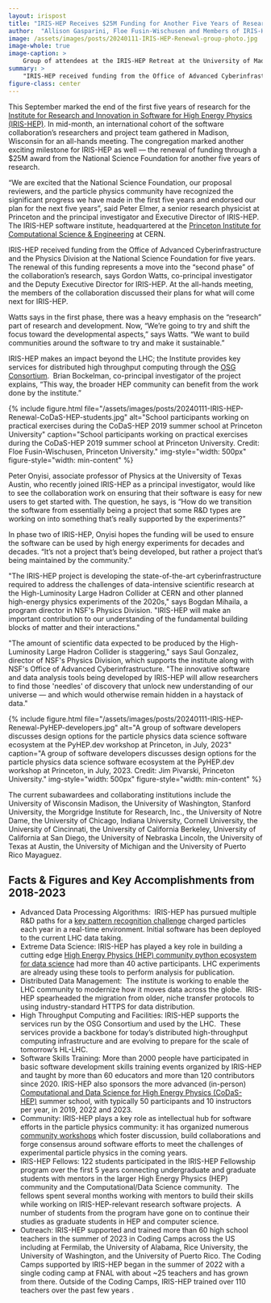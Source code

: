 ```yaml
---
layout: irispost
title: "IRIS-HEP Receives $25M Funding for Another Five Years of Research"
author:  "Allison Gasparini, Floe Fusin-Wischusen and Members of IRIS-HEP"
image: /assets/images/posts/20240111-IRIS-HEP-Renewal-group-photo.jpg
image-whole: true
image-caption: >
    Group of attendees at the IRIS-HEP Retreat at the University of Madison Wisconsin on September 11-13, 2023. Credit: Jeff Peterson, Morgridge Institute for Research
summary: >
    "IRIS-HEP received funding from the Office of Advanced Cyberinfrastructure and the Physics Division at the National Science Foundation for five years."
figure-class: center
---
```

This September marked the end of the first five years of research for the [Institute for Research and Innovation in Software for High Energy Physics (IRIS-HEP)](https://iris-hep.org/). In mid-month, an international cohort of the software collaboration’s researchers and project team gathered in Madison, Wisconsin for an all-hands meeting. The congregation marked another exciting milestone for IRIS-HEP as well — the renewal of funding through a $25M award from the National Science Foundation for another five years of research.

“We are excited that the National Science Foundation, our proposal reviewers, and the particle physics community have recognized the significant progress we have made in the first five years and endorsed our plan for the next five years”, said Peter Elmer, a senior research physicist at Princeton and the principal investigator and Executive Director of IRIS-HEP. The IRIS-HEP software institute, headquartered at the [Princeton Institute for Computational Science & Engineering](https://researchcomputing.princeton.edu/about/about-picscie) at CERN.

IRIS-HEP received funding from the Office of Advanced Cyberinfrastructure and the Physics Division at the National Science Foundation for five years. The renewal of this funding represents a move into the “second phase” of the collaboration’s research, says Gordon Watts, co-principal investigator and the Deputy Executive Director for IRIS-HEP. At the all-hands meeting, the members of the collaboration discussed their plans for what will come next for IRIS-HEP.

Watts says in the first phase, there was a heavy emphasis on the “research” part of research and development. Now, “We’re going to try and shift the focus toward the developmental aspects,” says Watts. “We want to build communities around the software to try and make it sustainable.”

IRIS-HEP makes an impact beyond the LHC; the Institute provides key services for distributed high throughput computing through the [OSG Consortium](https://osg-htc.org/).  Brian Bockelman, co-principal investigator of the project explains, “This way, the broader HEP community can benefit from the work done by the institute.”

{% include figure.html
    file="/assets/images/posts/20240111-IRIS-HEP-Renewal-CoDaS-HEP-students.jpg"
    alt="School participants working on practical exercises during the CoDaS-HEP 2019 summer school at Princeton University"
    caption="School participants working on practical exercises during the CoDaS-HEP 2019 summer school at Princeton University. Credit: Floe Fusin-Wischusen, Princeton University."
    img-style="width: 500px"
    figure-style="width: min-content"
%}

Peter Onyisi, associate professor of Physics at the University of Texas Austin, who recently joined IRIS-HEP as a principal investigator, would like to see the collaboration work on ensuring that their software is easy for new users to get started with. The question, he says, is “How do we transition the software from essentially being a project that some R&D types are working on into something that’s really supported by the experiments?”

In phase two of IRIS-HEP, Onyisi hopes the funding will be used to ensure the software can be used by high energy experiments for decades and decades. “It’s not a project that’s being developed, but rather a project that’s being maintained by the community.”

"The IRIS-HEP project is developing the state-of-the-art cyberinfrastructure required to address the challenges of data-intensive scientific research at the High-Luminosity Large Hadron Collider at CERN and other planned high-energy physics experiments of the 2020s," says Bogdan Mihaila, a program director in NSF's Physics Division. "IRIS-HEP will make an important contribution to our understanding of the fundamental building blocks of matter and their interactions."

"The amount of scientific data expected to be produced by the High-Luminosity Large Hadron Collider is staggering," says Saul Gonzalez, director of NSF's Physics Division, which supports the institute along with NSF's Office of Advanced Cyberinfrastructure. "The innovative software and data analysis tools being developed by IRIS-HEP will allow researchers to find those 'needles' of discovery that unlock new understanding of our universe — and which would otherwise remain hidden in a haystack of data."

{% include figure.html
    file="/assets/images/posts/20240111-IRIS-HEP-Renewal-PyHEP-developers.jpg"
    alt="A group of software developers discusses design options for the particle physics data science software ecosystem at the PyHEP.dev workshop at Princeton, in July, 2023"
    caption="A group of software developers discusses design options for the particle physics data science software ecosystem at the PyHEP.dev workshop at Princeton, in July, 2023. Credit: Jim Pivarski, Princeton University."
    img-style="width: 500px"
    figure-style="width: min-content"
%}

The current subawardees and collaborating institutions include the University of Wisconsin Madison, the University of Washington, Stanford University, the Morgridge Institute for Research, Inc., the University of Notre Dame, the University of Chicago, Indiana University, Cornell University, the University of Cincinnati, the University of California Berkeley, University of California at San Diego, the University of Nebraska Lincoln, the University of Texas at Austin, the University of Michigan and the University of Puerto Rico Mayaguez.

## Facts & Figures and Key Accomplishments from 2018-2023

*   Advanced Data Processing Algorithms:  IRIS-HEP has pursued multiple R&D paths for a [key pattern recognition challenge](https://indico.cern.ch/event/1103637/) charged particles each year in a real-time environment. Initial software has been deployed to the current LHC data taking.
*   Extreme Data Science: IRIS-HEP has played a key role in building a cutting edge [High Energy Physics (HEP) community python ecosystem for data science](https://scikit-hep.org) had more than 40 active participants. LHC experiments are already using these tools to perform analysis for publication.
*   Distributed Data Management:  The institute is working to enable the LHC community to modernize how it moves data across the globe.  IRIS-HEP spearheaded the migration from older, niche transfer protocols to using industry-standard HTTPS for data distribution.
*   High Throughput Computing and Facilities: IRIS-HEP supports the services run by the OSG Consortium and used by the LHC.  These services provide a backbone for today’s distributed high-throughput computing infrastructure and are evolving to prepare for the scale of tomorrow’s HL-LHC.
*   Software Skills Training: More than 2000 people have participated in basic software development skills training events organized by IRIS-HEP and taught by more than 60 educators and more than 120 contributors since 2020. IRIS-HEP also sponsors the more advanced (in-person) [Computational and Data Science for High Energy Physics (CoDaS-HEP)](https://codas-hep.org) summer school, with typically 50 participants and 10 instructors per year, in 2019, 2022 and 2023.
*   Community: IRIS-HEP plays a key role as intellectual hub for software efforts in the particle physics community: it has organized numerous [community workshops](https://iris-hep.org/events.html) which foster discussion, build collaborations and forge consensus around software efforts to meet the challenges of experimental particle physics in the coming years.
*   IRIS-HEP Fellows: 122 students participated in the IRIS-HEP Fellowship program over the first 5 years connecting undergraduate and graduate students with mentors in the larger High Energy Physics (HEP) community and the Computational/Data Science community.  The fellows spent several months working with mentors to build their skills while working on IRIS-HEP-relevant research software projects.  A number of students from the program have gone on to continue their studies as graduate students in HEP and computer science.  
*   Outreach: IRIS-HEP supported and trained more than 60 high school teachers in the summer of 2023 in Coding Camps across the US including at Fermilab, the University of Alabama, Rice University, the University of Washington, and the University of Puerto Rico. The Coding Camps supported by IRIS-HEP began in the summer of 2022 with a single coding camp at FNAL with about ~25 teachers and has grown from there. Outside of the Coding Camps, IRIS-HEP trained over 110 teachers over the past few years .
